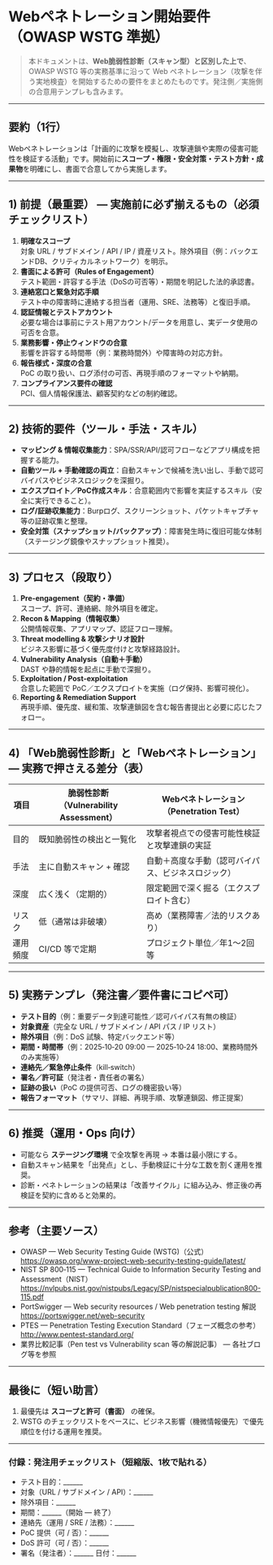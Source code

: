 # Webペネトレーション開始要件（OWASP WSTG 準拠）

> 本ドキュメントは、**Web脆弱性診断（スキャン型）と区別した上で**、OWASP WSTG 等の実務基準に沿って Web ペネトレーション（攻撃を伴う実地検査）を開始するための要件をまとめたものです。発注側／実施側の合意用テンプレも含みます。

---

## 要約（1行）
Webペネトレーションは「計画的に攻撃を模擬し、攻撃連鎖や実際の侵害可能性を検証する活動」です。開始前に**スコープ・権限・安全対策・テスト方針・成果物**を明確にし、書面で合意してから実施します。

---

## 1) 前提（最重要） — 実施前に必ず揃えるもの（必須チェックリスト）
1. **明確なスコープ**  
   対象 URL / サブドメイン / API / IP / 資産リスト。除外項目（例：バックエンドDB、クリティカルネットワーク）を明示。  
2. **書面による許可（Rules of Engagement）**  
   テスト範囲・許容する手法（DoSの可否等）・期間を明記した法的承認書。  
3. **連絡窓口と緊急対応手順**  
   テスト中の障害時に連絡する担当者（運用、SRE、法務等）と復旧手順。  
4. **認証情報とテストアカウント**  
   必要な場合は事前にテスト用アカウント/データを用意し、実データ使用の可否を合意。  
5. **業務影響・停止ウィンドウの合意**  
   影響を許容する時間帯（例：業務時間外）や障害時の対応方針。  
6. **報告様式・深度の合意**  
   PoC の取り扱い、ログ添付の可否、再現手順のフォーマットや納期。  
7. **コンプライアンス要件の確認**  
   PCI、個人情報保護法、顧客契約などの制約確認。

---

## 2) 技術的要件（ツール・手法・スキル）
- **マッピング & 情報収集能力**：SPA/SSR/API/認可フローなどアプリ構成を把握する能力。  
- **自動ツール + 手動確認の両立**：自動スキャンで候補を洗い出し、手動で認可バイパスやビジネスロジックを深掘り。  
- **エクスプロイト／PoC作成スキル**：合意範囲内で影響を実証するスキル（安全に実行できること）。  
- **ログ/証跡収集能力**：Burpログ、スクリーンショット、パケットキャプチャ等の証跡収集と整理。  
- **安全対策（スナップショット/バックアップ）**：障害発生時に復旧可能な体制（ステージング鏡像やスナップショット推奨）。

---

## 3) プロセス（段取り）
1. **Pre‑engagement（契約・準備）**  
   スコープ、許可、連絡網、除外項目を確定。  
2. **Recon & Mapping（情報収集）**  
   公開情報収集、アプリマップ、認証フロー理解。  
3. **Threat modelling & 攻撃シナリオ設計**  
   ビジネス影響に基づく優先度付けと攻撃経路設計。  
4. **Vulnerability Analysis（自動＋手動）**  
   DAST や静的情報を起点に手動で深掘り。  
5. **Exploitation / Post‑exploitation**  
   合意した範囲で PoC／エクスプロイトを実施（ログ保持、影響可視化）。  
6. **Reporting & Remediation Support**  
   再現手順、優先度、緩和策、攻撃連鎖図を含む報告書提出と必要に応じたフォロー。

---

## 4) 「Web脆弱性診断」と「Webペネトレーション」— 実務で押さえる差分（表）
| 項目 | 脆弱性診断（Vulnerability Assessment） | Webペネトレーション（Penetration Test） |
|---|---|---|
| 目的 | 既知脆弱性の検出と一覧化 | 攻撃者視点での侵害可能性検証と攻撃連鎖の実証 |
| 手法 | 主に自動スキャン + 確認 | 自動＋高度な手動（認可バイパス、ビジネスロジック） |
| 深度 | 広く浅く（定期的） | 限定範囲で深く掘る（エクスプロイト含む） |
| リスク | 低（通常は非破壊） | 高め（業務障害／法的リスクあり） |
| 運用頻度 | CI/CD 等で定期 | プロジェクト単位／年1〜2回等 |

---

## 5) 実務テンプレ（発注書／要件書にコピペ可）
- **テスト目的**（例：重要データ到達可能性／認可バイパス有無の検証）  
- **対象資産**（完全な URL / サブドメイン / API パス / IP リスト）  
- **除外項目**（例：DoS 試験、特定バックエンド等）  
- **期間・時間帯**（例：2025‑10‑20 09:00 — 2025‑10‑24 18:00、業務時間外のみ実施等）  
- **連絡先／緊急停止条件**（kill‑switch）  
- **署名／許可証**（発注者・責任者の署名）  
- **証跡の扱い**（PoC の提供可否、ログの機密扱い等）  
- **報告フォーマット**（サマリ、詳細、再現手順、攻撃連鎖図、修正提案）

---

## 6) 推奨（運用・Ops 向け）
- 可能なら **ステージング環境** で全攻撃を再現 → 本番は最小限にする。  
- 自動スキャン結果を「出発点」とし、手動検証に十分な工数を割く運用を推奨。  
- 診断・ペネトレーションの結果は「改善サイクル」に組み込み、修正後の再検証を契約に含めると効果的。

---

## 参考（主要ソース）
- OWASP — Web Security Testing Guide (WSTG)（公式）  
  https://owasp.org/www-project-web-security-testing-guide/latest/  
- NIST SP 800‑115 — Technical Guide to Information Security Testing and Assessment（NIST）  
  https://nvlpubs.nist.gov/nistpubs/Legacy/SP/nistspecialpublication800-115.pdf  
- PortSwigger — Web security resources / Web penetration testing 解説  
  https://portswigger.net/web-security  
- PTES — Penetration Testing Execution Standard（フェーズ概念の参考）  
  http://www.pentest-standard.org/  
- 業界比較記事（Pen test vs Vulnerability scan 等の解説記事） — 各社ブログ等を参照

---

## 最後に（短い助言）
1. 最優先は **スコープと許可（書面）** の確保。  
2. WSTG のチェックリストをベースに、ビジネス影響（機微情報優先）で優先順位を付ける運用を推奨。

---

### 付録：発注用チェックリスト（短縮版、1枚で貼れる）
- テスト目的：______  
- 対象（URL / サブドメイン / API）：______  
- 除外項目：______  
- 期間：______（開始 — 終了）  
- 連絡先（運用 / SRE / 法務）：______  
- PoC 提供（可 / 否）：______  
- DoS 許可（可 / 否）：______  
- 署名（発注者）：______  日付：______

